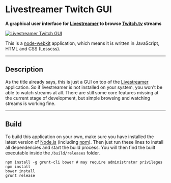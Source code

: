 Livestreamer Twitch GUI
===

**A graphical user interface for [Livestreamer][Livestreamer] to browse [Twitch.tv][Twitch] streams**

[ ![Livestreamer Twitch GUI][Preview] ][Releases]

This is a [node-webkit][NodeWebkit] application, which means it is written in JavaScript, HTML and CSS (Lesscss).

---

## Description

As the title already says, this is just a GUI on top of the [Livestreamer][Livestreamer] application.
So if livestreamer is not installed on your system, you won't be able to watch streams at all.
There are still some core features missing at the current stage of development, but simple browsing and watching streams is working fine.

---

## Build

To build this application on your own, make sure you have installed the latest version of [Node.js][Nodejs] (including [npm][npm]).
Then just run these lines to install all dependencies and start the build process.
You will then find the built executable inside the `/build/releases` folder.

```
npm install -g grunt-cli bower # may require administrator privileges
npm install
bower install
grunt release
```



  [Preview]: https://f.cloud.github.com/assets/467294/2199101/065a5a3c-98d1-11e3-810d-73f7ba8859ca.png "Preview image"
  [Releases]: https://github.com/bastimeyer/livestreamer-twitch-gui/releases "Livestreamer Twitch GUI Releases"
  [Livestreamer]: https://github.com/chrippa/livestreamer "Livestreamer"
  [Twitch]: http://twitch.tv "Twitch.tv"
  [NodeWebkit]: https://github.com/rogerwang/node-webkit "Node-Webkit"
  [Nodejs]: https://nodejs.org "Node.js"
  [npm]: https://npmjs.org "Node Packaged Modules"
